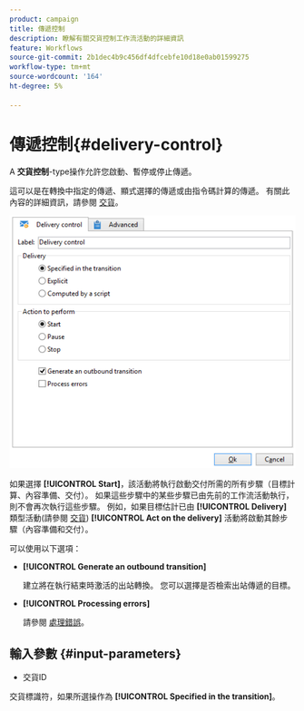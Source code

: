 ```yaml
---
product: campaign
title: 傳遞控制
description: 瞭解有關交貨控制工作流活動的詳細資訊
feature: Workflows
source-git-commit: 2b1dec4b9c456df4dfcebfe10d18e0ab01599275
workflow-type: tm+mt
source-wordcount: '164'
ht-degree: 5%

---
```


# 傳遞控制{#delivery-control}



A **交貨控制**-type操作允許您啟動、暫停或停止傳遞。

這可以是在轉換中指定的傳遞、顯式選擇的傳遞或由指令碼計算的傳遞。 有關此內容的詳細資訊，請參閱 [交貨](delivery.md)。

![](assets/edit_diffusion_act.png)

如果選擇 **[!UICONTROL Start]**，該活動將執行啟動交付所需的所有步驟（目標計算、內容準備、交付）。 如果這些步驟中的某些步驟已由先前的工作流活動執行，則不會再次執行這些步驟。 例如，如果目標估計已由 **[!UICONTROL Delivery]** 類型活動(請參閱 [交貨](delivery.md)) **[!UICONTROL Act on the delivery]** 活動將啟動其餘步驟（內容準備和交付）。

可以使用以下選項：

* **[!UICONTROL Generate an outbound transition]**

   建立將在執行結束時激活的出站轉換。 您可以選擇是否檢索出站傳遞的目標。

* **[!UICONTROL Processing errors]**

   請參閱 [處理錯誤](monitor-workflow-execution.md#processing-errors)。

## 輸入參數 {#input-parameters}

* 交貨ID

交貨標識符，如果所選操作為 **[!UICONTROL Specified in the transition]**。
